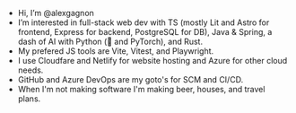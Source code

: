 - Hi, I’m @alexgagnon
- I’m interested in full-stack web dev with TS (mostly Lit and Astro for frontend, Express for backend, PostgreSQL for DB), Java & Spring, a dash of AI with Python (🤗 and PyTorch), and Rust.
- My prefered JS tools are Vite, Vitest, and Playwright.
- I use Cloudfare and Netlify for website hosting and Azure for other cloud needs.
- GitHub and Azure DevOps are my goto's for SCM and CI/CD.
- When I'm not making software I'm making beer, houses, and travel plans.
